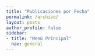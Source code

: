 ```yaml
---
title: "Publicaciones por Fecha"
permalink: /archivo/
layout: posts
author_profile: false
sidebar:
- title: "Menú Principal"
  nav: general
---
```

